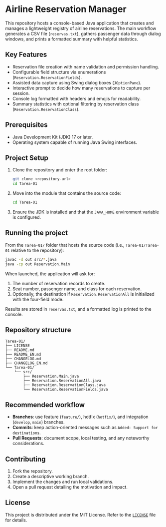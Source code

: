 # Airline Reservation Manager

This repository hosts a console-based Java application that creates and manages a lightweight registry of airline reservations. The main workflow generates a CSV file (`reservas.txt`), gathers passenger data through dialog windows, and prints a formatted summary with helpful statistics.

## Key Features

- Reservation file creation with name validation and permission handling.
- Configurable field structure via enumerations (`Reservation.ReservationFields`).
- Assisted data capture using Swing dialog boxes (`JOptionPane`).
- Interactive prompt to decide how many reservations to capture per session.
- Console log formatted with headers and emojis for readability.
- Summary statistics with optional filtering by reservation class (`Reservation.ReservationClass`).

## Prerequisites

- Java Development Kit (JDK) 17 or later.
- Operating system capable of running Java Swing interfaces.

## Project Setup

1. Clone the repository and enter the root folder:
   ```bash
   git clone <repository-url>
   cd Tarea-01
   ```
2. Move into the module that contains the source code:
   ```bash
   cd Tarea-01
   ```
3. Ensure the JDK is installed and that the `JAVA_HOME` environment variable is configured.

## Running the project

From the `Tarea-01/` folder that hosts the source code (i.e., `Tarea-01/Tarea-01` relative to the repository):

```bash
javac -d out src/*.java
java -cp out Reservation.Main
```

When launched, the application will ask for:

1. The number of reservation records to create.
2. Seat number, passenger name, and class for each reservation.
3. Optionally, the destination if `Reservation.ReservationAll` is initialized with the four-field mode.

Results are stored in `reservas.txt`, and a formatted log is printed to the console.

## Repository structure

```text
Tarea-01/
├── LICENSE
├── README.md
├── README_EN.md
├── CHANGELOG.md
├── CHANGELOG_EN.md
└── Tarea-01/
    └── src/
        ├── Reservation.Main.java
        ├── Reservation.ReservationAll.java
        ├── Reservation.ReservationClass.java
        └── Reservation.ReservationFields.java
```

## Recommended workflow

- **Branches**: use feature (`feature/`), hotfix (`hotfix/`), and integration (`develop`, `main`) branches.
- **Commits**: keep action-oriented messages such as `Added: Support for destinations`.
- **Pull Requests**: document scope, local testing, and any noteworthy considerations.

## Contributing

1. Fork the repository.
2. Create a descriptive working branch.
3. Implement the changes and run local validations.
4. Open a pull request detailing the motivation and impact.

## License

This project is distributed under the MIT License. Refer to the [`LICENSE`](LICENSE) file for details.
